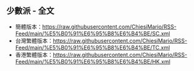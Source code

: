 ## 少數派 - 全文
- 簡體版本：https://raw.githubusercontent.com/ChiesiMario/RSS-Feed/main/%E5%B0%91%E6%95%B8%E6%B4%BE/SC.xml
- 台灣繁體版本：https://raw.githubusercontent.com/ChiesiMario/RSS-Feed/main/%E5%B0%91%E6%95%B8%E6%B4%BE/TC.xml
- 香港繁體版本：https://raw.githubusercontent.com/ChiesiMario/RSS-Feed/main/%E5%B0%91%E6%95%B8%E6%B4%BE/HK.xml
